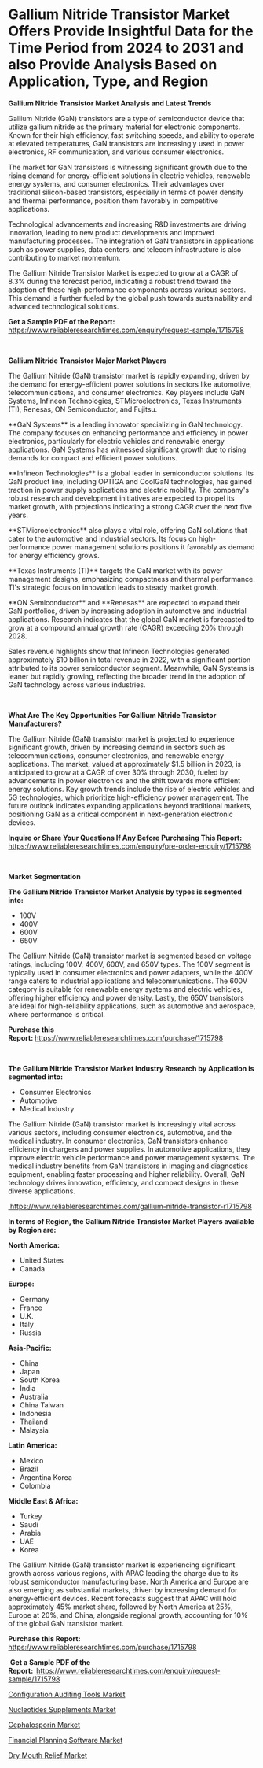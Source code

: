 <p><h1>Gallium Nitride Transistor Market Offers Provide Insightful Data for the Time Period from 2024 to 2031 and also Provide Analysis Based on Application, Type, and Region</h1></p><p><strong>Gallium Nitride Transistor Market Analysis and Latest Trends</strong></p>
<p><p>Gallium Nitride (GaN) transistors are a type of semiconductor device that utilize gallium nitride as the primary material for electronic components. Known for their high efficiency, fast switching speeds, and ability to operate at elevated temperatures, GaN transistors are increasingly used in power electronics, RF communication, and various consumer electronics. </p><p>The market for GaN transistors is witnessing significant growth due to the rising demand for energy-efficient solutions in electric vehicles, renewable energy systems, and consumer electronics. Their advantages over traditional silicon-based transistors, especially in terms of power density and thermal performance, position them favorably in competitive applications. </p><p>Technological advancements and increasing R&D investments are driving innovation, leading to new product developments and improved manufacturing processes. The integration of GaN transistors in applications such as power supplies, data centers, and telecom infrastructure is also contributing to market momentum. </p><p>The Gallium Nitride Transistor Market is expected to grow at a CAGR of 8.3% during the forecast period, indicating a robust trend toward the adoption of these high-performance components across various sectors. This demand is further fueled by the global push towards sustainability and advanced technological solutions.</p></p>
<p><strong>Get a Sample PDF of the Report:&nbsp;</strong> <a href="https://www.reliableresearchtimes.com/enquiry/request-sample/1715798?utm_campaign=1612&utm_medium=2&utm_source=Github&utm_content=ia&utm_term=23102024&utm_id=gallium-nitride-transistor">https://www.reliableresearchtimes.com/enquiry/request-sample/1715798</a></p>
<p>&nbsp;</p>
<p><strong>Gallium Nitride Transistor Major Market Players</strong></p>
<p><p>The Gallium Nitride (GaN) transistor market is rapidly expanding, driven by the demand for energy-efficient power solutions in sectors like automotive, telecommunications, and consumer electronics. Key players include GaN Systems, Infineon Technologies, STMicroelectronics, Texas Instruments (TI), Renesas, ON Semiconductor, and Fujitsu.</p><p>**GaN Systems** is a leading innovator specializing in GaN technology. The company focuses on enhancing performance and efficiency in power electronics, particularly for electric vehicles and renewable energy applications. GaN Systems has witnessed significant growth due to rising demands for compact and efficient power solutions. </p><p>**Infineon Technologies** is a global leader in semiconductor solutions. Its GaN product line, including OPTIGA and CoolGaN technologies, has gained traction in power supply applications and electric mobility. The company's robust research and development initiatives are expected to propel its market growth, with projections indicating a strong CAGR over the next five years.</p><p>**STMicroelectronics** also plays a vital role, offering GaN solutions that cater to the automotive and industrial sectors. Its focus on high-performance power management solutions positions it favorably as demand for energy efficiency grows.</p><p>**Texas Instruments (TI)** targets the GaN market with its power management designs, emphasizing compactness and thermal performance. TI's strategic focus on innovation leads to steady market growth.</p><p>**ON Semiconductor** and **Renesas** are expected to expand their GaN portfolios, driven by increasing adoption in automotive and industrial applications. Research indicates that the global GaN market is forecasted to grow at a compound annual growth rate (CAGR) exceeding 20% through 2028.</p><p>Sales revenue highlights show that Infineon Technologies generated approximately $10 billion in total revenue in 2022, with a significant portion attributed to its power semiconductor segment. Meanwhile, GaN Systems is leaner but rapidly growing, reflecting the broader trend in the adoption of GaN technology across various industries.</p></p>
<p>&nbsp;</p>
<p><strong>What Are The Key Opportunities For Gallium Nitride Transistor Manufacturers?</strong></p>
<p><p>The Gallium Nitride (GaN) transistor market is projected to experience significant growth, driven by increasing demand in sectors such as telecommunications, consumer electronics, and renewable energy applications. The market, valued at approximately $1.5 billion in 2023, is anticipated to grow at a CAGR of over 30% through 2030, fueled by advancements in power electronics and the shift towards more efficient energy solutions. Key growth trends include the rise of electric vehicles and 5G technologies, which prioritize high-efficiency power management. The future outlook indicates expanding applications beyond traditional markets, positioning GaN as a critical component in next-generation electronic devices.</p></p>
<p><strong>Inquire or Share Your Questions If Any Before Purchasing This Report:</strong> <a href="https://www.reliableresearchtimes.com/enquiry/pre-order-enquiry/1715798?utm_campaign=1612&utm_medium=2&utm_source=Github&utm_content=ia&utm_term=23102024&utm_id=gallium-nitride-transistor">https://www.reliableresearchtimes.com/enquiry/pre-order-enquiry/1715798</a></p>
<p>&nbsp;</p>
<p><strong>Market Segmentation</strong></p>
<p><strong>The Gallium Nitride Transistor Market Analysis by types is segmented into:</strong></p>
<p><ul><li>100V</li><li>400V</li><li>600V</li><li>650V</li></ul></p>
<p><p>The Gallium Nitride (GaN) transistor market is segmented based on voltage ratings, including 100V, 400V, 600V, and 650V types. The 100V segment is typically used in consumer electronics and power adapters, while the 400V range caters to industrial applications and telecommunications. The 600V category is suitable for renewable energy systems and electric vehicles, offering higher efficiency and power density. Lastly, the 650V transistors are ideal for high-reliability applications, such as automotive and aerospace, where performance is critical.</p></p>
<p><strong>Purchase this Report:&nbsp;</strong><a href="https://www.reliableresearchtimes.com/purchase/1715798?utm_campaign=1612&utm_medium=2&utm_source=Github&utm_content=ia&utm_term=23102024&utm_id=gallium-nitride-transistor">https://www.reliableresearchtimes.com/purchase/1715798</a></p>
<p>&nbsp;</p>
<p><strong>The Gallium Nitride Transistor Market Industry Research by Application is segmented into:</strong></p>
<p><ul><li>Consumer Electronics</li><li>Automotive</li><li>Medical Industry</li></ul></p>
<p><p>The Gallium Nitride (GaN) transistor market is increasingly vital across various sectors, including consumer electronics, automotive, and the medical industry. In consumer electronics, GaN transistors enhance efficiency in chargers and power supplies. In automotive applications, they improve electric vehicle performance and power management systems. The medical industry benefits from GaN transistors in imaging and diagnostics equipment, enabling faster processing and higher reliability. Overall, GaN technology drives innovation, efficiency, and compact designs in these diverse applications.</p></p>
<p><a href="https://www.reliableresearchtimes.com/gallium-nitride-transistor-r1715798?utm_campaign=1612&utm_medium=2&utm_source=Github&utm_content=ia&utm_term=23102024&utm_id=gallium-nitride-transistor">&nbsp;https://www.reliableresearchtimes.com/gallium-nitride-transistor-r1715798</a></p>
<p><strong>In terms of Region, the Gallium Nitride Transistor Market Players available by Region are:</strong></p>
<p>
    <p> <strong> North America: </strong>
        <ul>
            <li>United States</li>
            <li>Canada</li>
        </ul>
        </p> 
    <p> <strong> Europe: </strong>
        <ul>
            <li>Germany</li>
            <li>France</li>
            <li>U.K.</li>
            <li>Italy</li>
            <li>Russia</li>
        </ul>
        </p> 
    <p> <strong> Asia-Pacific: </strong>
        <ul>
            <li>China</li>
            <li>Japan</li>
            <li>South Korea</li>
            <li>India</li>
            <li>Australia</li>
            <li>China Taiwan</li>
            <li>Indonesia</li>
            <li>Thailand</li>
            <li>Malaysia</li>
        </ul>
        </p> 
    <p> <strong> Latin America: </strong>
        <ul>
            <li>Mexico</li>
            <li>Brazil</li>
            <li>Argentina Korea</li>
            <li>Colombia</li>
        </ul>
        </p> 
    <p> <strong> Middle East & Africa: </strong>
        <ul>
            <li>Turkey</li>
            <li>Saudi</li>
            <li>Arabia</li>
            <li>UAE</li>
            <li>Korea</li>
        </ul>
    </p>
    </p>
<p><p>The Gallium Nitride (GaN) transistor market is experiencing significant growth across various regions, with APAC leading the charge due to its robust semiconductor manufacturing base. North America and Europe are also emerging as substantial markets, driven by increasing demand for energy-efficient devices. Recent forecasts suggest that APAC will hold approximately 45% market share, followed by North America at 25%, Europe at 20%, and China, alongside regional growth, accounting for 10% of the global GaN transistor market.</p></p>
<p><strong>Purchase this Report: </strong><a href="https://www.reliableresearchtimes.com/purchase/1715798?utm_campaign=1612&utm_medium=2&utm_source=Github&utm_content=ia&utm_term=23102024&utm_id=gallium-nitride-transistor">https://www.reliableresearchtimes.com/purchase/1715798</a></p>
<p>&nbsp;<strong>Get a Sample PDF of the Report:&nbsp;&nbsp;</strong><a href="https://www.reliableresearchtimes.com/enquiry/request-sample/1715798?utm_campaign=1612&utm_medium=2&utm_source=Github&utm_content=ia&utm_term=23102024&utm_id=gallium-nitride-transistor">https://www.reliableresearchtimes.com/enquiry/request-sample/1715798</a></p>
<p><strong></strong></p>
<p><p><a href="https://github.com/Rekhakhatun65/Market-Research-Report-List-1/blob/main/configuration-auditing-tools-market.md?utm_campaign=1612&utm_medium=2&utm_source=Github&utm_content=ia&utm_term=23102024&utm_id=gallium-nitride-transistor">Configuration Auditing Tools Market</a></p><p><a href="https://www.linkedin.com/pulse/nucleotides-supplements-market-growth-outlook-from-2024-xsjoe?utm_campaign=1612&utm_medium=2&utm_source=Github&utm_content=ia&utm_term=23102024&utm_id=gallium-nitride-transistor">Nucleotides Supplements Market</a></p><p><a href="https://www.linkedin.com/pulse/market-leaders-laggards-global-cephalosporin-trends-forecast-7ylke?utm_campaign=1612&utm_medium=2&utm_source=Github&utm_content=ia&utm_term=23102024&utm_id=gallium-nitride-transistor">Cephalosporin Market</a></p><p><a href="https://www.linkedin.com/pulse/financial-planning-software-market-size-growth-trends-statistics-eeahe?utm_campaign=1612&utm_medium=2&utm_source=Github&utm_content=ia&utm_term=23102024&utm_id=gallium-nitride-transistor">Financial Planning Software Market</a></p><p><a href="https://www.linkedin.com/pulse/opportunities-challenges-dry-mouth-relief-market-strategic-wftae?utm_campaign=1612&utm_medium=2&utm_source=Github&utm_content=ia&utm_term=23102024&utm_id=gallium-nitride-transistor">Dry Mouth Relief Market</a></p></p>